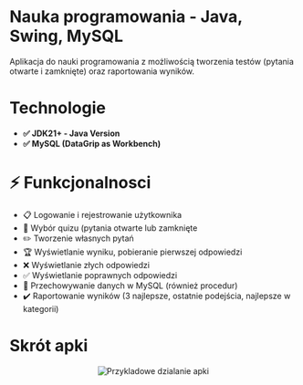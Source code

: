 # Nauka programowania - Java, Swing, MySQL
Aplikacja do nauki programowania z możliwością tworzenia testów (pytania otwarte i zamknięte) oraz raportowania wyników.

# Technologie
<ul>
  <li><b>✅ JDK21+ - Java Version</b></li>
  <li><b>✅ MySQL (DataGrip as Workbench)</b></li>
</ul>

# ⚡️ Funkcjonalnosci
<ul>
  <li>📋 Logowanie i rejestrowanie użytkownika </li>
  <li>🔢 Wybór quizu (pytania otwarte lub zamknięte </li>
  <li>✏️ Tworzenie własnych pytań</li>
  <li>🏆 Wyświetlanie wyniku, pobieranie pierwszej odpowiedzi </li>
  <li>❌ Wyświetlanie złych odpowiedzi </li>
  <li>✅ Wyświetlanie poprawnych odpowiedzi </li>
  <li>💾 Przechowywanie danych w MySQL (również procedur)</li>
  <li>✔️ Raportowanie wyników (3 najlepsze, ostatnie podejścia, najlepsze w kategorii)</li>
</ul>

# Skrót apki

<p align="center">
  <img src="https://github.com/patrycjaduliasz/nauka-programowania/blob/main/quiz_gmae.gif" alt="Przykladowe dzialanie apki">
</p>

